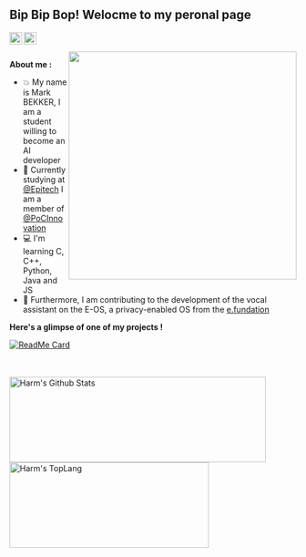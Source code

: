 [gmail]: mailto:RedGinor@gmail.com
[github]: https://www.github.com/RedGinor

<h2>Bip Bip Bop! Welocme to my peronal page</h2>

[<img align="left" alt="RedGinor | Github" width="22px" src="https://image.flaticon.com/icons/svg/733/733553.svg" />][github]
[<img align="left" alt="RedGinor | Email" width="22px" src="https://image.flaticon.com/icons/svg/732/732200.svg" />][gmail]

</br>
</br>

<img align='right' src="https://i.pinimg.com/originals/6b/cd/f2/6bcdf2799bc8300f6684fe9b432c2c5b.gif" width="400">

**About me :**

- 💥 My name is Mark BEKKER, I am a student willing to become an AI developer
- 🎫 Currently studying at [@Epitech](https://www.epitech.eu/) I am a member of [@PoCInnovation](https://github.com/PoCInnovation)
- 💻 I'm learning C, C++, Python, Java and JS
- 🔐 Furthermore, I am contributing to the development of the vocal assistant on the E-OS,
        a privacy-enabled OS from the [e.fundation](https://e.foundation/)

**Here's a glimpse of one of my projects !**

[![ReadMe Card](https://github-readme-stats.vercel.app/api/pin/?username=RedGinor&repo=Cib&theme=radical&hide_border=false)](https://github.com/RedGinor/Cib)

</br>
</br>

<div style="-webkit-column-count: 2; -moz-column-count: 2; column-count: 2; -webkit-column-rule: 1px dotted #e0e0e0; -moz-column-rule: 1px dotted #e0e0e0; column-rule: 1px dotted #e0e0e0;">
    <div style="display: inline-block;">
        <img width="450" height="150" img align="left" alt="Harm's Github Stats" src="https://github-readme-stats.vercel.app/api?username=RedGinor&theme=radical&show_icons=true&include_all_commits=true&count_private=true&hide_border=false&hide=issues" class="responsive" />
    </div>
    <div style="display: inline-block;">
        <img width="350" height="150" img align="center" alt="Harm's TopLang" src="https://github-readme-stats.vercel.app/api/top-langs/?username=RedGinor&theme=radical&hide_border=false&layout=compact&count_private=true" class="responsive"/>
    </div>
</div>

<br/>

